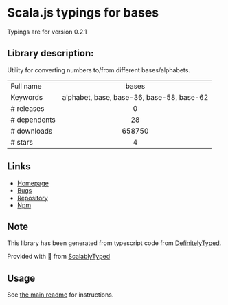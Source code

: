 
# Scala.js typings for bases

Typings are for version 0.2.1

## Library description:
Utility for converting numbers to/from different bases/alphabets.

|                    |                 |
| ------------------ | :-------------: |
| Full name          | bases |
| Keywords           | alphabet, base, base-36, base-58, base-62 |
| # releases         | 0 |
| # dependents       | 28 |
| # downloads        | 658750 |
| # stars            | 4 |

## Links
- [Homepage](https://github.com/aseemk/bases.js)
- [Bugs](https://github.com/aseemk/bases.js/issues)
- [Repository](https://github.com/aseemk/bases.js)
- [Npm](https://www.npmjs.com/package/bases)
    


## Note
This library has been generated from typescript code from [DefinitelyTyped](https://definitelytyped.org).

Provided with :purple_heart: from [ScalablyTyped](https://github.com/oyvindberg/ScalablyTyped)

## Usage
See [the main readme](../../readme.md) for instructions.


